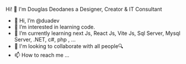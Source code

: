 Hi! 👋
I'm Douglas Deodanes
a Designer, Creator & IT Consultant

- 👋 Hi, I’m @duadev
- 👀 I’m interested in learning code.
- 🌱 I’m currently learning next Js, React Js, Vite Js, Sql Server, Mysql Server, .NET, c#, php , ...
- 💞️ I'm looking to collaborate with all people🔍
- 📫 How to reach me ...

<!---
duadev/duadev is a ✨ special ✨ repository because its `README.md` (this file) appears on your GitHub profile.
You can click the Preview link to take a look at your changes.
--->

